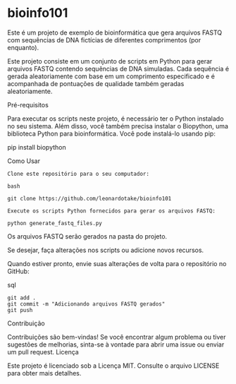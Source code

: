 # bioinfo101
Este é um projeto de exemplo de bioinformática que gera arquivos FASTQ com sequências de DNA fictícias de diferentes comprimentos (por enquanto).

Este projeto consiste em um conjunto de scripts em Python para gerar arquivos FASTQ contendo sequências de DNA simuladas. Cada sequência é gerada aleatoriamente com base em um comprimento especificado e é acompanhada de pontuações de qualidade também geradas aleatoriamente. 

Pré-requisitos

Para executar os scripts neste projeto, é necessário ter o Python instalado no seu sistema. Além disso, você também precisa instalar o Biopython, uma biblioteca Python para bioinformática. Você pode instalá-lo usando pip:

pip install biopython

Como Usar

    Clone este repositório para o seu computador:

    bash

    git clone https://github.com/leonardotake/bioinfo101
    
    Execute os scripts Python fornecidos para gerar os arquivos FASTQ:
    
    python generate_fastq_files.py

Os arquivos FASTQ serão gerados na pasta do projeto.

Se desejar, faça alterações nos scripts ou adicione novos recursos.

Quando estiver pronto, envie suas alterações de volta para o repositório no GitHub:

sql

    git add .
    git commit -m "Adicionando arquivos FASTQ gerados"
    git push

Contribuição

Contribuições são bem-vindas! Se você encontrar algum problema ou tiver sugestões de melhorias, sinta-se à vontade para abrir uma issue ou enviar um pull request.
Licença

Este projeto é licenciado sob a Licença MIT. Consulte o arquivo LICENSE para obter mais detalhes.

